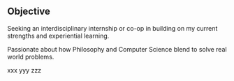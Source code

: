 ## Objective

Seeking an interdisciplinary internship or co-op in building on my current strengths and experiential learning.

Passionate about how Philosophy and Computer Science blend to solve real world problems.

xxx
yyy
zzz

